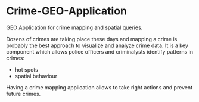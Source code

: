 # Crime-GEO-Application
GEO Application for crime mapping and spatial queries.

Dozens of crimes are taking place these days and  mapping a crime is probably the best approach to visualize and analyze crime data.
It is a key component which allows police officers and criminalysts identify patterns in crimes:
- hot spots
- spatial behaviour 

Having a crime mapping application allows to take right actions and prevent future crimes.
